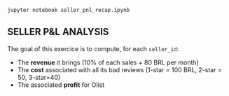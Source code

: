 ```bash
jupyter notebook seller_pnl_recap.ipynb
```
## SELLER P&L ANALYSIS

The goal of this exercice is to compute, for each `seller_id`:

- The **revenue** it brings (10% of each sales + 80 BRL per month)
- The **cost** associated with all its bad reviews (1-star = 100 BRL, 2-star = 50, 3-star=40)
- The associated **profit** for Olist

